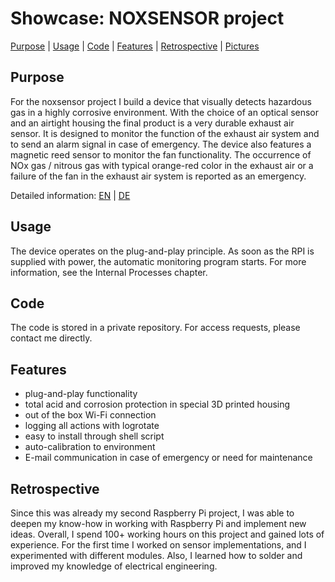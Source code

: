 # Showcase: NOXSENSOR project
[Purpose](#Purpose) |
[Usage](#Usage) |
[Code](#Code) |
[Features](#Features) |
[Retrospective](#Retrospective) |
[Pictures](/Pictures) 


## Purpose
For the noxsensor project I build a device that visually detects hazardous gas in a highly corrosive environment. 
With the choice of an optical sensor and an airtight housing the final product is a very durable exhaust air sensor. 
It is designed to monitor the function of the exhaust air system and to send an alarm signal in case of emergency.
The device also features a magnetic reed sensor to monitor the fan functionality. 
The occurrence of NOx gas / nitrous gas with typical orange-red color in the exhaust air or a failure of the fan in the exhaust air system is reported as an emergency. 

Detailed information: [EN](/Descriptions/EN_Description.pdf) | [DE](/Descriptions/DE_Funktionsweise.pdf)

## Usage
The device operates on the plug-and-play principle. As soon as the RPI is supplied with power, 
the automatic monitoring program starts. For more information, see the Internal Processes chapter.

## Code
The code is stored in a private repository. For access requests, please contact me directly. 

## Features
- plug-and-play functionality
- total acid and corrosion protection in special 3D printed housing 
- out of the box Wi-Fi connection 
- logging all actions with logrotate 
- easy to install through shell script 
- auto-calibration to environment
- E-mail communication in case of emergency or need for maintenance

## Retrospective
Since this was already my second Raspberry Pi project, I was able to deepen my know-how in working with Raspberry Pi and implement new ideas. 
Overall, I spend 100+ working hours on this project and gained lots of experience. 
For the first time I worked on sensor implementations, and I experimented with different modules. 
Also, I learned how to solder and improved my knowledge of electrical engineering. 

